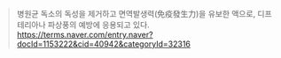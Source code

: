 >병원균 독소의 독성을 제거하고 면역발생력(免疫發生力)을 유보한 액으로, 디프테리아나 파상풍의 예방에 응용되고 있다.
>https://terms.naver.com/entry.naver?docId=1153222&cid=40942&categoryId=32316